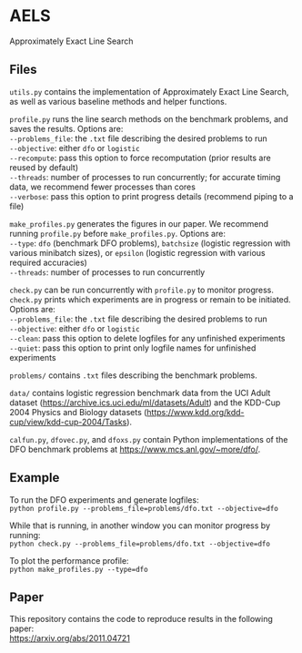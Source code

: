 # AELS
Approximately Exact Line Search

## Files
`utils.py` contains the implementation of Approximately Exact Line Search, as well as various baseline methods and helper functions.  

`profile.py` runs the line search methods on the benchmark problems, and saves the results. Options are:  
        `--problems_file`: the `.txt` file describing the desired problems to run  
        `--objective`: either `dfo` or `logistic`  
        `--recompute`: pass this option to force recomputation (prior results are reused by default)  
        `--threads`: number of processes to run concurrently; for accurate timing data, we recommend fewer processes than cores  
        `--verbose`: pass this option to print progress details (recommend piping to a file)  
        
`make_profiles.py` generates the figures in our paper. We recommend running `profile.py` before `make_profiles.py`. Options are:  
        `--type`: `dfo` (benchmark DFO problems), `batchsize` (logistic regression with various minibatch sizes), or `epsilon` (logistic regression with various required accuracies)  
        `--threads`: number of processes to run concurrently  
        
`check.py` can be run concurrently with `profile.py` to monitor progress. `check.py` prints which experiments are in progress or remain to be initiated. Options are:  
        `--problems_file`: the `.txt` file describing the desired problems to run  
        `--objective`: either `dfo` or `logistic`  
        `--clean`: pass this option to delete logfiles for any unfinished experiments  
        `--quiet`: pass this option to print only logfile names for unfinished experiments

`problems/` contains `.txt` files describing the benchmark problems.

`data/` contains logistic regression benchmark data from the UCI Adult dataset (https://archive.ics.uci.edu/ml/datasets/Adult) and the KDD-Cup 2004 Physics and Biology datasets (https://www.kdd.org/kdd-cup/view/kdd-cup-2004/Tasks).  

`calfun.py`, `dfovec.py`, and `dfoxs.py` contain Python implementations of the DFO benchmark problems at https://www.mcs.anl.gov/~more/dfo/. 

## Example
To run the DFO experiments and generate logfiles:  
`python profile.py --problems_file=problems/dfo.txt --objective=dfo`

While that is running, in another window you can monitor progress by running:  
`python check.py --problems_file=problems/dfo.txt --objective=dfo`

To plot the performance profile:  
`python make_profiles.py --type=dfo`

## Paper
This repository contains the code to reproduce results in the following paper:  
https://arxiv.org/abs/2011.04721
